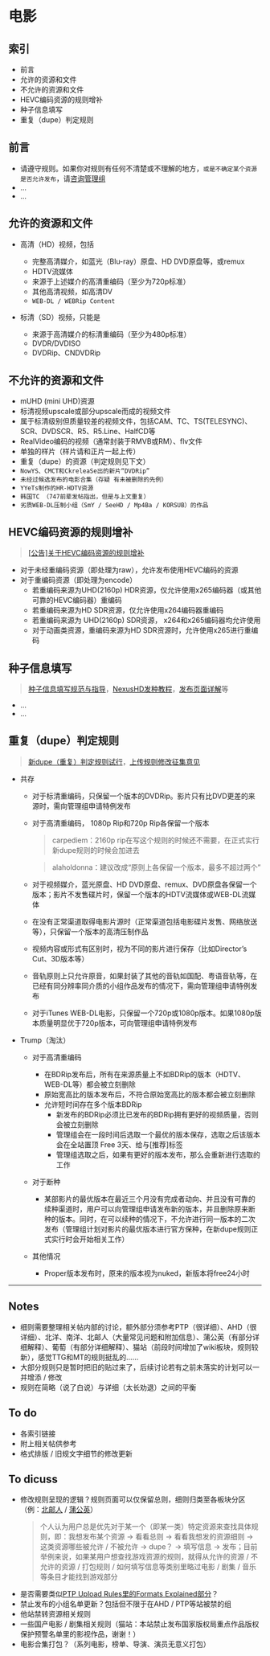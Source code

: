 # 电影
## 索引
- 前言
- 允许的资源和文件
- 不允许的资源和文件
- HEVC编码资源的规则增补
- 种子信息填写
- 重复（dupe）判定规则

## 前言
- 请遵守规则。如果你对规则有任何不清楚或不理解的地方，`或是不确定某个资源是否允许发布`，请[咨询管理组](http://www.nexushd.org/contactstaff.php)
- ...
- ...

## 允许的资源和文件

- 高清（HD）视频，包括
    
    - 完整高清媒介，如蓝光（Blu-ray）原盘、HD DVD原盘等，或remux
    - HDTV流媒体
    - 来源于上述媒介的高清重编码（至少为720p标准）
    - 其他高清视频，如高清DV
    - `WEB-DL / WEBRip Content`

- 标清（SD）视频，只能是
    
    - 来源于高清媒介的标清重编码（至少为480p标准）
    - DVDR/DVDISO
    - DVDRip、CNDVDRip

## 不允许的资源和文件
- mUHD (mini UHD)资源
- 标清视频upscale或部分upscale而成的视频文件
- 属于标清级别但质量较差的视频文件，包括CAM、TC、TS(TELESYNC)、SCR、DVDSCR、R5、R5.Line、HalfCD等
- RealVideo编码的视频（通常封装于RMVB或RM）、flv文件
- 单独的样片（样片请和正片一起上传）
- 重复（dupe）的资源（判定规则见下文）
- `NowYS、CMCT和CkreleaSe出的新片“DVDRip”`
- `未经过候选发布的电影合集（存疑 有未被删除的先例）`
- `YYeTs制作的HR-HDTV资源`
- `韩国TC （747前辈发帖指出，但是与上文重复）`
- `劣质WEB-DL压制小组（SmY / SeeHD / Mp4Ba / KORSUB）的作品`
    
## HEVC编码资源的规则增补
> [[公告]关于HEVC编码资源的规则增补](http://www.nexushd.org/forums.php?action=viewtopic&forumid=51&topicid=25557)
- 对于未经重编码资源（即处理为raw），允许发布使用HEVC编码的资源
- 对于重编码资源（即处理为encode）
    - 若重编码来源为UHD(2160p) HDR资源，仅允许使用x265编码器（或其他可靠的HEVC编码器）重编码
    - 若重编码来源为HD SDR资源，仅允许使用x264编码器重编码
    - 若重编码来源为 UHD(2160p) SDR资源， x264和x265编码器均允许使用
    - 对于动画类资源，重编码来源为HD SDR资源时，允许使用x265进行重编码

## 种子信息填写
> [种子信息填写规范与指导](http://www.nexushd.org/forums.php?action=viewtopic&topicid=3438&page=p56711#pid56711)，[NexusHD发种教程](http://www.nexushd.org/forums.php?action=viewtopic&forumid=44&topicid=25952)，[发布页面详解](http://www.nexushd.org/forums.php?action=viewtopic&forumid=51&topicid=22529)等
- ...
- ...

## 重复（dupe）判定规则
> [新dupe（重复）判定规则试行](http://www.nexushd.org/forums.php?action=viewtopic&forumid=51&topicid=25971)，[上传规则修改征集意见](http://www.nexushd.org/forums.php?action=viewtopic&topicid=25446&page=0)
- 共存
    - 对于标清重编码，只保留一个版本的DVDRip。影片只有比DVD更差的来源时，需向管理组申请特例发布
    - 对于高清重编码， 1080p Rip和720p Rip各保留一个版本
        > carpediem：2160p rip在写这个规则的时候还不需要，在正式实行新dupe规则的时候会加进去
        
        > alaholdonna：建议改成“原则上各保留一个版本，最多不超过两个”
    - 对于视频媒介，蓝光原盘、HD DVD原盘、remux、DVD原盘各保留一个版本；影片不发售碟片时，保留一个版本的HDTV流媒体或WEB-DL流媒体
    - 在没有正常渠道取得电影片源时（正常渠道包括电影碟片发售、网络放送等），只保留一个版本的高清压制作品
    - 视频内容或形式有区别时，视为不同的影片进行保存（比如Director’s Cut、3D版本等）
    - 音轨原则上只允许原音，如果封装了其他的音轨如国配、粤语音轨等，在已经有同分辨率同介质的小组作品发布的情况下，需向管理组申请特例发布
    - 对于iTunes WEB-DL电影，只保留一个720p或1080p版本。如果1080p版本质量明显优于720p版本，可向管理组申请特例发布

- Trump（淘汰）
    - 对于高清重编码
        - 在BDRip发布后，所有在来源质量上不如BDRip的版本（HDTV、WEB-DL等）都会被立刻删除
        - 原始宽高比的版本发布后，不符合原始宽高比的版本都会被立刻删除
        - 允许短时间存在多个版本BDRip
            - 新发布的BDRip必须比已发布的BDRip拥有更好的视频质量，否则会被立刻删除
            - 管理组会在一段时间后选取一个最优的版本保存，选取之后该版本会在全站置顶 Free 3天、给与[推荐]标签
            - 管理组选取之后，如果有更好的版本发布，那么会重新进行选取的工作

    - 对于断种
        - 某部影片的最优版本在最近三个月没有完成者动向、并且没有可靠的续种渠道时，用户可以向管理组申请发布新的版本，并且删除原来断种的版本。同时，在可以续种的情况下，不允许进行同一版本的二次发布（管理组计划对影片的最优版本进行官方保种，在新dupe规则正式实行时会开始相关工作）

    - 其他情况
        - Proper版本发布时，原来的版本视为nuked，新版本将free24小时

---
## Notes
- 细则需要整理相关帖内部的讨论，额外部分须参考PTP（很详细）、AHD（很详细）、北洋、南洋、北邮人（大量常见问题和附加信息）、蒲公英（有部分详细解释）、葡萄（有部分详细解释）、猫站（前段时间增加了wiki板块，规则较新），感觉TTG和MT的规则挺乱的……
- 大部分规则只是暂时把旧的贴过来了，后续讨论若有之前未落实的计划可以一并增添 / 修改
- 规则在简略（说了白说）与详细（太长劝退）之间的平衡

## To do
- 各索引链接
- 附上相关帖供参考
- 格式排版 / 旧规文字细节的修改更新

## To dicuss
- 修改规则呈现的逻辑？规则页面可以仅保留总则，细则归类至各板块分区（例：[北邮人](https://pixhost.to/show/266/166570104_byr-rules.png) / [蒲公英](https://pixhost.to/show/266/166570322_npu-rules.png)）
    > 个人认为用户总是优先对于某一个（即某一类）特定资源来查找具体规则，即：我想发布某个资源 -> 看看总则 -> 看看我想发的资源细则 -> 这类资源哪些被允许 / 不被允许 -> dupe？ -> 填写信息 -> 发布；目前举例来说，如果某用户想查找游戏资源的规则，就得从允许的资源 / 不允许的资源 / 打包规则 / 如何填写信息等类别里略过电影 / 剧集 / 音乐等条目才能找到游戏部分
- 是否需要类似[PTP Upload Rules里的Formats Explained部分](https://passthepopcorn.me/wiki.php?action=article&id=92#3.)？
- 禁止发布的小组名单更新？包括但不限于在AHD / PTP等站被禁的组
- 他站禁转资源相关规则
- 一些国产电影 / 剧集相关规则（猫站：本站禁止发布国家版权局重点作品版权保护预警名单里的影视作品，谢谢！）
- 电影合集打包？（系列电影，榜单、导演、演员无意义打包）
